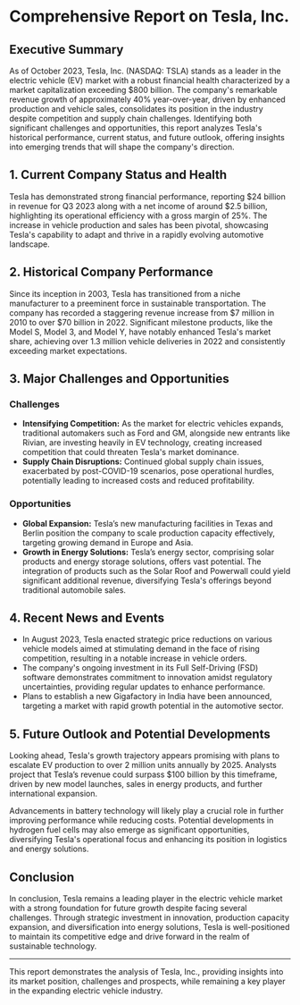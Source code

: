 # Comprehensive Report on Tesla, Inc.

## Executive Summary
As of October 2023, Tesla, Inc. (NASDAQ: TSLA) stands as a leader in the electric vehicle (EV) market with a robust financial health characterized by a market capitalization exceeding $800 billion. The company's remarkable revenue growth of approximately 40% year-over-year, driven by enhanced production and vehicle sales, consolidates its position in the industry despite competition and supply chain challenges. Identifying both significant challenges and opportunities, this report analyzes Tesla's historical performance, current status, and future outlook, offering insights into emerging trends that will shape the company's direction.

## 1. Current Company Status and Health
Tesla has demonstrated strong financial performance, reporting $24 billion in revenue for Q3 2023 along with a net income of around $2.5 billion, highlighting its operational efficiency with a gross margin of 25%. The increase in vehicle production and sales has been pivotal, showcasing Tesla's capability to adapt and thrive in a rapidly evolving automotive landscape. 

## 2. Historical Company Performance
Since its inception in 2003, Tesla has transitioned from a niche manufacturer to a preeminent force in sustainable transportation. The company has recorded a staggering revenue increase from $7 million in 2010 to over $70 billion in 2022. Significant milestone products, like the Model S, Model 3, and Model Y, have notably enhanced Tesla's market share, achieving over 1.3 million vehicle deliveries in 2022 and consistently exceeding market expectations.

## 3. Major Challenges and Opportunities

### Challenges
- **Intensifying Competition:** As the market for electric vehicles expands, traditional automakers such as Ford and GM, alongside new entrants like Rivian, are investing heavily in EV technology, creating increased competition that could threaten Tesla's market dominance.
- **Supply Chain Disruptions:** Continued global supply chain issues, exacerbated by post-COVID-19 scenarios, pose operational hurdles, potentially leading to increased costs and reduced profitability.

### Opportunities
- **Global Expansion:** Tesla’s new manufacturing facilities in Texas and Berlin position the company to scale production capacity effectively, targeting growing demand in Europe and Asia.
- **Growth in Energy Solutions:** Tesla’s energy sector, comprising solar products and energy storage solutions, offers vast potential. The integration of products such as the Solar Roof and Powerwall could yield significant additional revenue, diversifying Tesla's offerings beyond traditional automobile sales.

## 4. Recent News and Events
- In August 2023, Tesla enacted strategic price reductions on various vehicle models aimed at stimulating demand in the face of rising competition, resulting in a notable increase in vehicle orders.
- The company's ongoing investment in its Full Self-Driving (FSD) software demonstrates commitment to innovation amidst regulatory uncertainties, providing regular updates to enhance performance.
- Plans to establish a new Gigafactory in India have been announced, targeting a market with rapid growth potential in the automotive sector.

## 5. Future Outlook and Potential Developments
Looking ahead, Tesla's growth trajectory appears promising with plans to escalate EV production to over 2 million units annually by 2025. Analysts project that Tesla’s revenue could surpass $100 billion by this timeframe, driven by new model launches, sales in energy products, and further international expansion.

Advancements in battery technology will likely play a crucial role in further improving performance while reducing costs. Potential developments in hydrogen fuel cells may also emerge as significant opportunities, diversifying Tesla's operational focus and enhancing its position in logistics and energy solutions.

## Conclusion
In conclusion, Tesla remains a leading player in the electric vehicle market with a strong foundation for future growth despite facing several challenges. Through strategic investment in innovation, production capacity expansion, and diversification into energy solutions, Tesla is well-positioned to maintain its competitive edge and drive forward in the realm of sustainable technology.

--- 
This report demonstrates the analysis of Tesla, Inc., providing insights into its market position, challenges and prospects, while remaining a key player in the expanding electric vehicle industry.